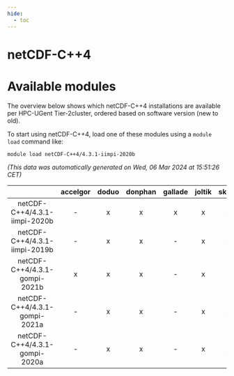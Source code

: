 ```yaml
---
hide:
  - toc
---
```


netCDF-C++4
===========

# Available modules


The overview below shows which netCDF-C++4 installations are available per HPC-UGent Tier-2cluster, ordered based on software version (new to old).

To start using netCDF-C++4, load one of these modules using a `module load` command like:

```shell
module load netCDF-C++4/4.3.1-iimpi-2020b
```

*(This data was automatically generated on Wed, 06 Mar 2024 at 15:51:26 CET)*  

| |accelgor|doduo|donphan|gallade|joltik|skitty|
| :---: | :---: | :---: | :---: | :---: | :---: | :---: |
|netCDF-C++4/4.3.1-iimpi-2020b|-|x|x|x|x|x|
|netCDF-C++4/4.3.1-iimpi-2019b|-|x|x|-|x|x|
|netCDF-C++4/4.3.1-gompi-2021b|x|x|x|-|x|x|
|netCDF-C++4/4.3.1-gompi-2021a|-|x|x|-|x|x|
|netCDF-C++4/4.3.1-gompi-2020a|-|x|x|-|x|x|
